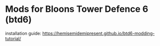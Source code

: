 # Mods for Bloons Tower Defence 6 (btd6)
installation guide: https://hemisemidemipresent.github.io/btd6-modding-tutorial/
